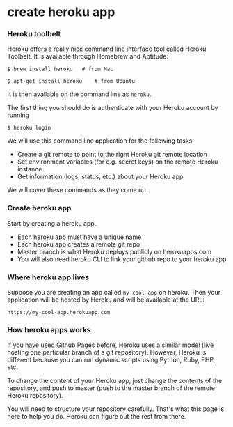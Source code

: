 # create heroku app


### Heroku toolbelt

Heroku offers a really nice command line interface tool called
Heroku Toolbelt. It is available through Homebrew and Aptitude:

```plain
$ brew install heroku   # from Mac

$ apt-get install heroku    # from Ubuntu
```

It is then available on the command line as `heroku`.

The first thing you should do is authenticate with
your Heroku account by running

```plain
$ heroku login
```

We will use this command line application for the following tasks:

* Create a git remote to point to the right Heroku git remote location
* Set environment variables (for e.g. secret keys) on the remote Heroku instance
* Get information (logs, status, etc.) about your Heroku app

We will cover these commands as they come up.


### Create heroku app

Start by creating a heroku app.

* Each heroku app must have a unique name
* Each heroku app creates a remote git repo
* Master branch is what Heroku deploys publicly on herokuapps.com
* You will also need heroku CLI to link your github repo to your heroku app


### Where heroku app lives

Suppose you are creating an app called `my-cool-app`
on heroku. Then your application will be hosted by 
Heroku and will be available at the URL:

```plain
https://my-cool-app.herokuapp.com
```

### How heroku apps works

If you have used Github Pages before, Heroku uses a similar
model (live hosting one particular branch of a git repository).
However, Heroku is different because you can run dynamic scripts
using Python, Ruby, PHP, etc.

To change the content of your Heroku app, just change the contents
of the repository, and push to master (push to the master branch of
the remote Heroku repository).

You will need to structure your repository carefully.
That's what this page is here to help you do.
Heroku can figure out the rest from there.

